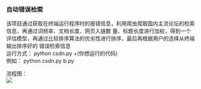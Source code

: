 ### 自动错误检索
该项目通过获取在终端运行程序时的报错信息，利用爬虫爬取国内主流论坛的检索信息，再通过词频率、文档长度、网页入链数
量、标题长度进行加权，得到一个评估模型，再通过比较排序算法的优劣性进行排序，最后再根据用户的选择从终端输出排序好的
错误检索信息  
运行方式： python csdn.py +(你想运行的代码)  
例如： python csdn.py b.py

流程图：  
![](https://wx4.sinaimg.cn/large/0071Dyx4ly1g2blqq4awyj30qm1153zj.jpg)


